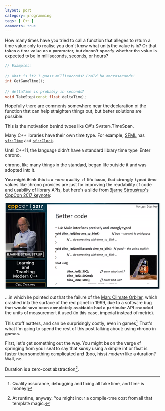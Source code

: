 ```yaml
---
layout: post
category: programming
tags: [ C++ ]
comments: true
---
```


How many times have you tried to call a function that alleges to return a time value only to realise you don't know what units the value is in? Or that takes a time value as a parameter, but doesn't specify whether the value is expected to be in milliseconds, seconds, or hours?

```cpp
// Examples:

// What is it? I guess milliseconds? Could be microseconds!
int GetGameTime();

// deltaTime is probably in seconds?
void TakeStep(const float deltaTime);
```

Hopefully there are comments somewhere near the declaration of the function that can help straighten things out, but better solutions are possible.

This is the motivation behind types like C#'s [System.TimeSpan](https://msdn.microsoft.com/en-us/library/system.timespan).

Many C++ libraries have their own time type. For example, [SFML](https://www.sfml-dev.org/index.php) has [`sf::Time`](https://www.sfml-dev.org/documentation/2.4.2/classsf_1_1Time.php) and [`sf::Clock`](https://www.sfml-dev.org/documentation/2.4.2/classsf_1_1Clock.php).

Until C++11, the language didn't have a standard library time type. Enter chrono.

chrono, like many things in the standard, began life outside it and was adopted into it.

You might think this is a mere quality-of-life issue, that strongly-typed time values like chrono provides are just for improving the readability of code and usability of library APIs, but here's a slide from [Bjarne Stroustrup's CppCon 2017 keynote](https://youtu.be/fX2W3nNjJIo?t=3173):

![](/images/bjarne.png)

...in which he pointed out that the failure of the [Mars Climate Orbiter](https://en.wikipedia.org/wiki/Mars_Climate_Orbiter), which crashed into the surface of the red planet in 1999, due to a software bug that would have been completely avoidable had a particular API encoded the units of measurement it used (in this case, imperial instead of metric).

This stuff matters, and can be surprisingly costly, even in games[^1]. That's what I'm going to spend the rest of this post talking about: using chrono in games.

First, let's get something out the way. You might be on the verge of springing from your seat to say that *surely* using a simple int or float is faster than something complicated and (boo, hiss) *modern* like a duration? Well, no.

Duration is a zero-cost abstraction[^2].

[^1]: Quality assurance, debugging and fixing all take time, and time is money!
[^2]: At runtime, anyway. You might incur a compile-time cost from all that template magic.
